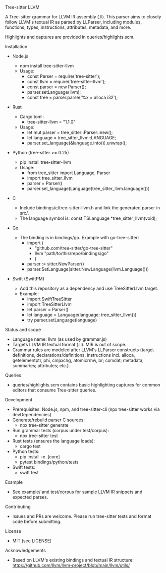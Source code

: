 Tree-sitter LLVM

A Tree-sitter grammar for LLVM IR assembly (.ll). This parser aims to closely follow LLVM's textual IR as parsed by LLParser, including modules, functions, types, instructions, attributes, metadata, and more.

Highlights and captures are provided in queries/highlights.scm.

Installation
- Node.js
  - npm install tree-sitter-llvm
  - Usage:
    - const Parser = require('tree-sitter');
    - const llvm = require('tree-sitter-llvm');
    - const parser = new Parser();
    - parser.setLanguage(llvm);
    - const tree = parser.parse('%x = alloca i32');

- Rust
  - Cargo.toml:
    - tree-sitter-llvm = "1.1.0"
  - Usage:
    - let mut parser = tree_sitter::Parser::new();
    - let language = tree_sitter_llvm::LANGUAGE;
    - parser.set_language(&language.into()).unwrap();

- Python (tree-sitter >= 0.25)
  - pip install tree-sitter-llvm
  - Usage:
    - from tree_sitter import Language, Parser
    - import tree_sitter_llvm
    - parser = Parser()
    - parser.set_language(Language(tree_sitter_llvm.language()))

- C
  - Include bindings/c/tree-sitter-llvm.h and link the generated parser in src/.
  - The language symbol is: const TSLanguage *tree_sitter_llvm(void);

- Go
  - The binding is in bindings/go. Example with go-tree-sitter:
    - import (
      - "github.com/tree-sitter/go-tree-sitter"
      - llvm "path/to/this/repo/bindings/go"
      - )
    - parser := sitter.NewParser()
    - parser.SetLanguage(sitter.NewLanguage(llvm.Language()))

- Swift (SwiftPM)
  - Add this repository as a dependency and use TreeSitterLlvm target.
  - Example:
    - import SwiftTreeSitter
    - import TreeSitterLlvm
    - let parser = Parser()
    - let language = Language(language: tree_sitter_llvm())
    - try parser.setLanguage(language)

Status and scope
- Language name: llvm (as used by grammar.js)
- Targets LLVM IR textual format (.ll). MIR is out of scope.
- Grammar rules are modeled after LLVM's LLParser constructs (target definitions, declarations/definitions, instructions incl. alloca, getelementptr, phi, cmpxchg, atomicrmw, br; comdat; metadata; summaries; attributes; etc.).

Queries
- queries/highlights.scm contains basic highlighting captures for common editors that consume Tree-sitter queries.

Development
- Prerequisites: Node.js, npm, and tree-sitter-cli (npx tree-sitter works via devDependencies)
- Generate/rebuild parser C sources:
  - npx tree-sitter generate
- Run grammar tests (corpus under test/corpus):
  - npx tree-sitter test
- Rust tests (ensures the language loads):
  - cargo test
- Python tests:
  - pip install -e .[core]
  - pytest bindings/python/tests
- Swift tests:
  - swift test

Example
- See example/ and test/corpus for sample LLVM IR snippets and expected parses.

Contributing
- Issues and PRs are welcome. Please run tree-sitter tests and format code before submitting.

License
- MIT (see LICENSE)

Acknowledgements
- Based on LLVM's existing bindings and textual IR structure: https://github.com/llvm/llvm-project/blob/main/llvm/utils/

